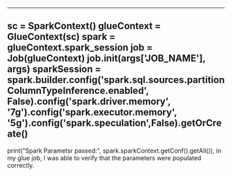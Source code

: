 ---------------------------
sc = SparkContext()
glueContext = GlueContext(sc)
spark = glueContext.spark_session
job = Job(glueContext)
job.init(args['JOB_NAME'], args)
sparkSession = spark.builder.config('spark.sql.sources.partitionColumnTypeInference.enabled', False).config('spark.driver.memory', '7g').config('spark.executor.memory', '5g').config('spark.speculation',False).getOrCreate()
---------------------------


print("Spark Parametsr passed:", spark.sparkContext.getConf().getAll()),  in my glue job, I was able to verify that the parameters were populated correctly.

